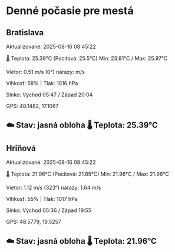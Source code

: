 ﻿# Denné počasie pre mestá

## Bratislava
Aktualizované: 2025-08-16 08:45:22

🌡️ Teplota: 25.39°C 
(Pocitová: 25.5°C)
Min: 23.81°C / Max: 25.97°C

Vietor: 0.51 m/s    (0°) 
nárazy:  m/s

Vlhkosť: 58% | Tlak: 1016 hPa

Slnko: Východ 05:47 / Západ 20:04

GPS: 48.1482, 17.1067

☁️ Stav: jasná obloha        🌡️ Teplota: 25.39°C
---

## Hriňová
Aktualizované: 2025-08-16 08:45:22

🌡️ Teplota: 21.96°C 
(Pocitová: 21.65°C)
Min: 21.96°C / Max: 21.96°C

Vietor: 1.12 m/s (323°)
nárazy: 1.64 m/s

Vlhkosť: 55% | Tlak: 1017 hPa

Slnko: Východ 05:36 / Západ 19:55

GPS: 48.5779, 19.5257

☁️ Stav: jasná obloha        🌡️ Teplota: 21.96°C
---
